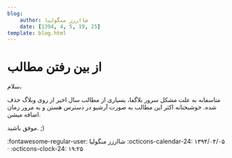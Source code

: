 ```yaml
---
blog:
    author: شااززز منگولیا
    date: [1394, 4, 5, 19, 25]
template: blog.html
---
```

# از بین رفتن مطالب

<div class="cnt">
سلام،<p></p>
<p>متاسفانه به علت مشکل سرور بلاگفا، بسیاری از مطالب سال اخیر از روی وبلاگ حذف شده. خوشبختانه اکثر این مطالب به صورت آرشیو در دسترس هستن و به مرور زمان اضافه میشن.</p>

<p>موفق باشید. ;)</p>

</div>

<div class="blog-info" markdown>
<span class="blog-author">
:fontawesome-regular-user: شااززز منگولیا
</span>
<span class="blog-date">
:octicons-calendar-24: ۱۳۹۴/۰۴/۰۵ · :octicons-clock-24: ۱۹:۲۵
</span>
</div>


